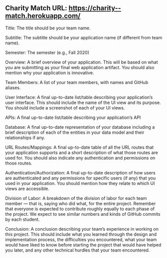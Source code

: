## Charity Match URL: https://charity--match.herokuapp.com/

Title: The title should be your team name.

Subtitle: The subtitle should be your application name (if different from team name).

Semester: The semester (e.g., Fall 2020)

Overview: A brief overview of your application. This will be based on what you are submitting as your final web application artifact. You should also mention why your application is innovative.

Team Members: A list of your team members, with names and GitHub aliases.

User Interface: A final up-to-date list/table describing your application’s user interface. This should include the name of the UI view and its purpose. You should include a screenshot of each of your UI views.

APIs: A final up-to-date list/table describing your application’s API

Database: A final up-to-date representation of your database including a brief description of each of the entities in your data model and their relationships if any.

URL Routes/Mappings: A final up-to-date table of all the URL routes that your application supports and a short description of what those routes are used for. You should also indicate any authentication and permissions on those routes.

Authentication/Authorization: A final up-to-date description of how users are authenticated and any permissions for specific users (if any) that you used in your application. You should mention how they relate to which UI views are accessible.

Division of Labor: A breakdown of the division of labor for each team member — that is, saying who did what, for the entire project. Remember that everyone is expected to contribute roughly equally to each phase of the project. We expect to see similar numbers and kinds of GitHub commits by each student.

Conclusion: A conclusion describing your team’s experience in working on this project. This should include what you learned through the design and implementation process, the difficulties you encountered, what your team would have liked to know before starting the project that would have helped you later, and any other technical hurdles that your team encountered.